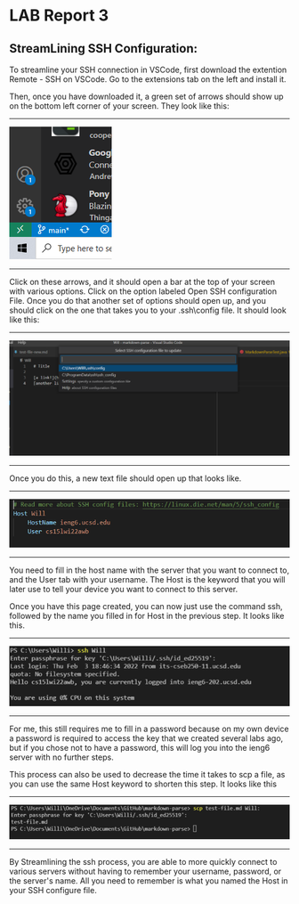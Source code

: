 # LAB Report 3

## StreamLining SSH Configuration:

To streamline your SSH connection in VSCode, first download
the extention Remote - SSH on VSCode. Go to the extensions tab on the left and install it. 

Then, once you have downloaded it, a green set of arrows should show up on the bottom left corner of your screen. They look like this:

___

![Green Arrows](GreenArrows.PNG)

___
Click on these arrows, and it should open a bar at the top of your screen with various options. Click on the option labeled Open SSH configuration File. Once you do that another set of options should open up, and you should click on the one that takes you to your .ssh\config file. It should look like this:

___

![Configure File](Lab6Config2.PNG)

___
Once you do this, a new text file should open up that looks like.

___
![Lab6Configure](SSHConfigure.PNG)

___
You need to fill in the host name with the server that you want to connect to, and the User tab with your username. The Host is the keyword that you will later use to tell your device you want to connect to this server. 

Once you have this page created, you can now just use the command ssh, followed by the name you filled in for Host in the previous step. It looks like this.

___
![SSH using Host](SSHwithHost.PNG)

___ 
For me, this still requires me to fill in a password because on my own device a password is required to access the key that we created several labs ago, but if you chose not to have a password, this will log you into the ieng6 server with no further steps. 

This process can also be used to decrease the time it takes to scp a file, as you can use the same Host keyword to shorten this step. It looks like this

___
![SCPwithHost](SCPwithHost.PNG)

___ 
By Streamlining the ssh process, you are able to more quickly connect to various servers without having to remember your username, password, or the server's name. All you need to remember is what you named the Host in your SSH configure file. 